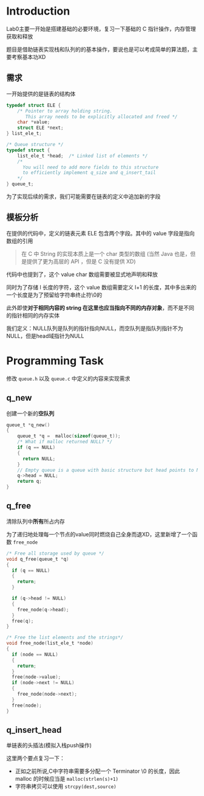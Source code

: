 # Introduction

Lab0主要一开始是搭建基础的必要环境，复习一下基础的 C 指针操作，内存管理获取和释放

题目是借助链表实现栈和队列的的基本操作，要说也是可以考成简单的算法题，主要考察基本功XD

## 需求

一开始提供的是链表的结构体

```c
typedef struct ELE {
    /* Pointer to array holding string.
       This array needs to be explicitly allocated and freed */
    char *value;
    struct ELE *next;
} list_ele_t;

/* Queue structure */
typedef struct {
    list_ele_t *head;  /* Linked list of elements */
    /*
      You will need to add more fields to this structure
      to efficiently implement q_size and q_insert_tail
    */
} queue_t;
```
为了实现后续的需求，我们可能需要在链表的定义中追加新的字段

## 模板分析

在提供的代码中，定义的链表元素 ELE 包含两个字段。其中的 value 字段是指向数组的引用

>在 C 中 String 的实现本质上是一个 char 类型的数组 (当然 Java 也是，但是提供了更为高层的 API ，但是 C 没有提供 XD)

代码中也提到了，这个 value char 数组需要被显式地声明和释放

同时为了存储 l 长度的字符，这个 value 数组需要定义 l+1 的长度，其中多出来的一个长度是为了预留给字符串终止符\0的

此外即使**对于相同内容的 string 在这里也应当指向不同的内存对象**，而不是不同的指针相同的内存实体

我们定义：NULL队列是队列的指针指向NULL，而空队列是指队列指针不为NULL，但是head域指针为NULL

# Programming Task

修改 `queue.h` 以及 `queue.c` 中定义的内容来实现需求

## q_new

创建一个新的**空队列**

```c
queue_t *q_new()
{
    queue_t *q =  malloc(sizeof(queue_t));
    /* What if malloc returned NULL? */
    if (q == NULL)
    {
      return NULL;
    }
    // Empty queue is a queue with basic structure but head points to NULL
    q->head = NULL;
    return q;
}
```

## q_free

清除队列中**所有**所占内存

为了递归地处理每一个节点的value同时燃烧自己全身而退XD，这里新增了一个函数 `free_node`

```c
/* Free all storage used by queue */
void q_free(queue_t *q)
{
  if (q == NULL)
  {
    return;
  }

  if (q->head != NULL)
  {
    free_node(q->head);
  }
  free(q);
}

/* Free the list elements and the strings*/
void free_node(list_ele_t *node)
{
  if (node == NULL)
  {
    return;
  }
  free(node->value);
  if (node->next != NULL)
  {
    free_node(node->next);
  }
  free(node);
}
```

## q_insert_head

单链表的头插法(模拟入栈push操作)

这里两个要点复习一下：
- 正如之前所说,C中字符串需要多分配一个 Terminator \0 的长度，因此 malloc 的时候应当是 `malloc(strlen(s)+1)` 
- 字符串拷贝可以使用 `strcpy(dest,source)` 

